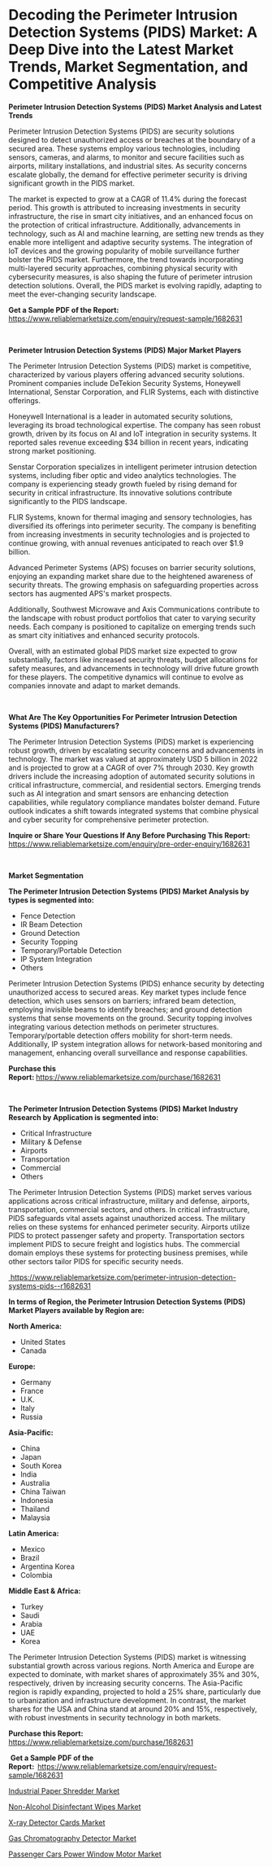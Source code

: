 <p><h1>Decoding the Perimeter Intrusion Detection Systems (PIDS) Market: A Deep Dive into the Latest Market Trends, Market Segmentation, and Competitive Analysis</h1></p><p><strong>Perimeter Intrusion Detection Systems (PIDS) Market Analysis and Latest Trends</strong></p>
<p><p>Perimeter Intrusion Detection Systems (PIDS) are security solutions designed to detect unauthorized access or breaches at the boundary of a secured area. These systems employ various technologies, including sensors, cameras, and alarms, to monitor and secure facilities such as airports, military installations, and industrial sites. As security concerns escalate globally, the demand for effective perimeter security is driving significant growth in the PIDS market.</p><p>The market is expected to grow at a CAGR of 11.4% during the forecast period. This growth is attributed to increasing investments in security infrastructure, the rise in smart city initiatives, and an enhanced focus on the protection of critical infrastructure. Additionally, advancements in technology, such as AI and machine learning, are setting new trends as they enable more intelligent and adaptive security systems. The integration of IoT devices and the growing popularity of mobile surveillance further bolster the PIDS market. Furthermore, the trend towards incorporating multi-layered security approaches, combining physical security with cybersecurity measures, is also shaping the future of perimeter intrusion detection solutions. Overall, the PIDS market is evolving rapidly, adapting to meet the ever-changing security landscape.</p></p>
<p><strong>Get a Sample PDF of the Report:&nbsp;</strong> <a href="https://www.reliablemarketsize.com/enquiry/request-sample/1682631?utm_campaign=1413&utm_medium=2&utm_source=Github&utm_content=ia&utm_term=15102024&utm_id=perimeter-intrusion-detection-systems-pids">https://www.reliablemarketsize.com/enquiry/request-sample/1682631</a></p>
<p>&nbsp;</p>
<p><strong>Perimeter Intrusion Detection Systems (PIDS) Major Market Players</strong></p>
<p><p>The Perimeter Intrusion Detection Systems (PIDS) market is competitive, characterized by various players offering advanced security solutions. Prominent companies include DeTekion Security Systems, Honeywell International, Senstar Corporation, and FLIR Systems, each with distinctive offerings.</p><p>Honeywell International is a leader in automated security solutions, leveraging its broad technological expertise. The company has seen robust growth, driven by its focus on AI and IoT integration in security systems. It reported sales revenue exceeding $34 billion in recent years, indicating strong market positioning.</p><p>Senstar Corporation specializes in intelligent perimeter intrusion detection systems, including fiber optic and video analytics technologies. The company is experiencing steady growth fueled by rising demand for security in critical infrastructure. Its innovative solutions contribute significantly to the PIDS landscape.</p><p>FLIR Systems, known for thermal imaging and sensory technologies, has diversified its offerings into perimeter security. The company is benefiting from increasing investments in security technologies and is projected to continue growing, with annual revenues anticipated to reach over $1.9 billion.</p><p>Advanced Perimeter Systems (APS) focuses on barrier security solutions, enjoying an expanding market share due to the heightened awareness of security threats. The growing emphasis on safeguarding properties across sectors has augmented APS's market prospects.</p><p>Additionally, Southwest Microwave and Axis Communications contribute to the landscape with robust product portfolios that cater to varying security needs. Each company is positioned to capitalize on emerging trends such as smart city initiatives and enhanced security protocols.</p><p>Overall, with an estimated global PIDS market size expected to grow substantially, factors like increased security threats, budget allocations for safety measures, and advancements in technology will drive future growth for these players. The competitive dynamics will continue to evolve as companies innovate and adapt to market demands.</p></p>
<p>&nbsp;</p>
<p><strong>What Are The Key Opportunities For Perimeter Intrusion Detection Systems (PIDS) Manufacturers?</strong></p>
<p><p>The Perimeter Intrusion Detection Systems (PIDS) market is experiencing robust growth, driven by escalating security concerns and advancements in technology. The market was valued at approximately USD 5 billion in 2022 and is projected to grow at a CAGR of over 7% through 2030. Key growth drivers include the increasing adoption of automated security solutions in critical infrastructure, commercial, and residential sectors. Emerging trends such as AI integration and smart sensors are enhancing detection capabilities, while regulatory compliance mandates bolster demand. Future outlook indicates a shift towards integrated systems that combine physical and cyber security for comprehensive perimeter protection.</p></p>
<p><strong>Inquire or Share Your Questions If Any Before Purchasing This Report:</strong> <a href="https://www.reliablemarketsize.com/enquiry/pre-order-enquiry/1682631?utm_campaign=1413&utm_medium=2&utm_source=Github&utm_content=ia&utm_term=15102024&utm_id=perimeter-intrusion-detection-systems-pids">https://www.reliablemarketsize.com/enquiry/pre-order-enquiry/1682631</a></p>
<p>&nbsp;</p>
<p><strong>Market Segmentation</strong></p>
<p><strong>The Perimeter Intrusion Detection Systems (PIDS) Market Analysis by types is segmented into:</strong></p>
<p><ul><li>Fence Detection</li><li>IR Beam Detection</li><li>Ground Detection</li><li>Security Topping</li><li>Temporary/Portable Detection</li><li>IP System Integration</li><li>Others</li></ul></p>
<p><p>Perimeter Intrusion Detection Systems (PIDS) enhance security by detecting unauthorized access to secured areas. Key market types include fence detection, which uses sensors on barriers; infrared beam detection, employing invisible beams to identify breaches; and ground detection systems that sense movements on the ground. Security topping involves integrating various detection methods on perimeter structures. Temporary/portable detection offers mobility for short-term needs. Additionally, IP system integration allows for network-based monitoring and management, enhancing overall surveillance and response capabilities.</p></p>
<p><strong>Purchase this Report:&nbsp;</strong><a href="https://www.reliablemarketsize.com/purchase/1682631?utm_campaign=1413&utm_medium=2&utm_source=Github&utm_content=ia&utm_term=15102024&utm_id=perimeter-intrusion-detection-systems-pids">https://www.reliablemarketsize.com/purchase/1682631</a></p>
<p>&nbsp;</p>
<p><strong>The Perimeter Intrusion Detection Systems (PIDS) Market Industry Research by Application is segmented into:</strong></p>
<p><ul><li>Critical Infrastructure</li><li>Military & Defense</li><li>Airports</li><li>Transportation</li><li>Commercial</li><li>Others</li></ul></p>
<p><p>The Perimeter Intrusion Detection Systems (PIDS) market serves various applications across critical infrastructure, military and defense, airports, transportation, commercial sectors, and others. In critical infrastructure, PIDS safeguards vital assets against unauthorized access. The military relies on these systems for enhanced perimeter security. Airports utilize PIDS to protect passenger safety and property. Transportation sectors implement PIDS to secure freight and logistics hubs. The commercial domain employs these systems for protecting business premises, while other sectors tailor PIDS for specific security needs.</p></p>
<p><a href="https://www.reliablemarketsize.com/perimeter-intrusion-detection-systems-pids--r1682631?utm_campaign=1413&utm_medium=2&utm_source=Github&utm_content=ia&utm_term=15102024&utm_id=perimeter-intrusion-detection-systems-pids">&nbsp;https://www.reliablemarketsize.com/perimeter-intrusion-detection-systems-pids--r1682631</a></p>
<p><strong>In terms of Region, the Perimeter Intrusion Detection Systems (PIDS) Market Players available by Region are:</strong></p>
<p>
    <p> <strong> North America: </strong>
        <ul>
            <li>United States</li>
            <li>Canada</li>
        </ul>
        </p> 
    <p> <strong> Europe: </strong>
        <ul>
            <li>Germany</li>
            <li>France</li>
            <li>U.K.</li>
            <li>Italy</li>
            <li>Russia</li>
        </ul>
        </p> 
    <p> <strong> Asia-Pacific: </strong>
        <ul>
            <li>China</li>
            <li>Japan</li>
            <li>South Korea</li>
            <li>India</li>
            <li>Australia</li>
            <li>China Taiwan</li>
            <li>Indonesia</li>
            <li>Thailand</li>
            <li>Malaysia</li>
        </ul>
        </p> 
    <p> <strong> Latin America: </strong>
        <ul>
            <li>Mexico</li>
            <li>Brazil</li>
            <li>Argentina Korea</li>
            <li>Colombia</li>
        </ul>
        </p> 
    <p> <strong> Middle East & Africa: </strong>
        <ul>
            <li>Turkey</li>
            <li>Saudi</li>
            <li>Arabia</li>
            <li>UAE</li>
            <li>Korea</li>
        </ul>
    </p>
    </p>
<p><p>The Perimeter Intrusion Detection Systems (PIDS) market is witnessing substantial growth across various regions. North America and Europe are expected to dominate, with market shares of approximately 35% and 30%, respectively, driven by increasing security concerns. The Asia-Pacific region is rapidly expanding, projected to hold a 25% share, particularly due to urbanization and infrastructure development. In contrast, the market shares for the USA and China stand at around 20% and 15%, respectively, with robust investments in security technology in both markets.</p></p>
<p><strong>Purchase this Report: </strong><a href="https://www.reliablemarketsize.com/purchase/1682631?utm_campaign=1413&utm_medium=2&utm_source=Github&utm_content=ia&utm_term=15102024&utm_id=perimeter-intrusion-detection-systems-pids">https://www.reliablemarketsize.com/purchase/1682631</a></p>
<p>&nbsp;<strong>Get a Sample PDF of the Report:&nbsp;&nbsp;</strong><a href="https://www.reliablemarketsize.com/enquiry/request-sample/1682631?utm_campaign=1413&utm_medium=2&utm_source=Github&utm_content=ia&utm_term=15102024&utm_id=perimeter-intrusion-detection-systems-pids">https://www.reliablemarketsize.com/enquiry/request-sample/1682631</a></p>
<p><strong></strong></p>
<p><p><a href="https://issuu.com/reportprime-2/docs/industrial-paper-shredder-market-si_18dc2e9a4f141f?utm_campaign=1413&utm_medium=2&utm_source=Github&utm_content=ia&utm_term=15102024&utm_id=perimeter-intrusion-detection-systems-pids">Industrial Paper Shredder Market</a></p><p><a href="https://github.com/kenyettavcl/Market-Research-Report-List-1/blob/main/non-alcohol-disinfectant-wipes-market.md?utm_campaign=1413&utm_medium=2&utm_source=Github&utm_content=ia&utm_term=15102024&utm_id=perimeter-intrusion-detection-systems-pids">Non-Alcohol Disinfectant Wipes Market</a></p><p><a href="https://github.com/graciah1naze/Market-Research-Report-List-1/blob/main/x-ray-detector-cards-market.md?utm_campaign=1413&utm_medium=2&utm_source=Github&utm_content=ia&utm_term=15102024&utm_id=perimeter-intrusion-detection-systems-pids">X-ray Detector Cards Market</a></p><p><a href="https://issuu.com/reportprime-2/docs/gas-chromatography-detector-market-_fa251c3c6d9a09?utm_campaign=1413&utm_medium=2&utm_source=Github&utm_content=ia&utm_term=15102024&utm_id=perimeter-intrusion-detection-systems-pids">Gas Chromatography Detector Market</a></p><p><a href="https://www.linkedin.com/pulse/passenger-cars-power-window-motor-market-forecasts-trends-impact-ax1me?trk=public_post_embed_feed-article-content&utm_campaign=1413&utm_medium=2&utm_source=Github&utm_content=ia&utm_term=15102024&utm_id=perimeter-intrusion-detection-systems-pids">Passenger Cars Power Window Motor Market</a></p></p>